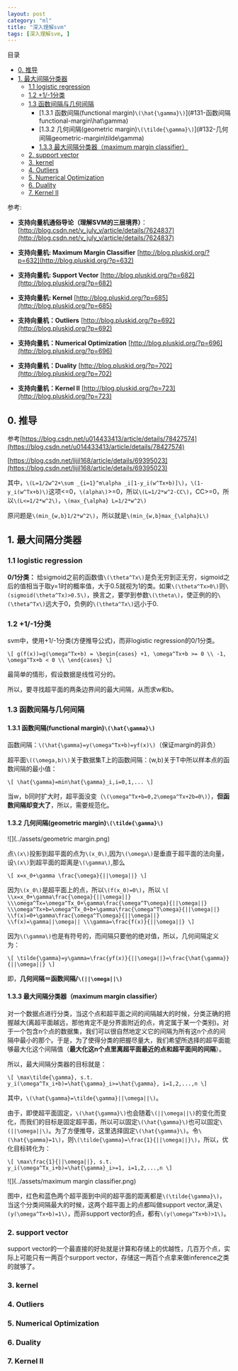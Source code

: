 ```yaml
---
layout: post
category: "ml"
title: "深入理解svm"
tags: [深入理解svm, ]
---
```


目录

<!-- TOC -->

- [0. 推导](#0-推导)
- [1. 最大间隔分类器](#1-最大间隔分类器)
    - [1.1 logistic regression](#11-logistic-regression)
    - [1.2 +1/-1分类](#12-1-1分类)
    - [1.3 函数间隔与几何间隔](#13-函数间隔与几何间隔)
        - [1.3.1 函数间隔(functional margin)`\(\hat{\gamma}\)`](#131-函数间隔functional-margin\\hat\gamma\)
        - [1.3.2 几何间隔(geometric margin)`\(\tilde{\gamma}\)`](#132-几何间隔geometric-margin\\tilde\gamma\)
        - [1.3.3 最大间隔分类器（maximum margin classifier）](#133-最大间隔分类器maximum-margin-classifier)
    - [2. support vector](#2-support-vector)
    - [3. kernel](#3-kernel)
    - [4. Outliers](#4-outliers)
    - [5. Numerical Optimization](#5-numerical-optimization)
    - [6. Duality](#6-duality)
    - [7. Kernel II](#7-kernel-ii)

<!-- /TOC -->

参考:

+ **支持向量机通俗导论（理解SVM的三层境界）**：[http://blog.csdn.net/v_july_v/article/details/7624837](http://blog.csdn.net/v_july_v/article/details/7624837)

+ **支持向量机: Maximum Margin Classifier**
[http://blog.pluskid.org/?p=632](http://blog.pluskid.org/?p=632)

+ **支持向量机: Support Vector**
[http://blog.pluskid.org/?p=682](http://blog.pluskid.org/?p=682)

+ **支持向量机: Kernel**
[http://blog.pluskid.org/?p=685](http://blog.pluskid.org/?p=685)

+ **支持向量机：Outliers**
[http://blog.pluskid.org/?p=692](http://blog.pluskid.org/?p=692)

+ **支持向量机：Numerical Optimization**
[http://blog.pluskid.org/?p=696](http://blog.pluskid.org/?p=696)

+ **支持向量机：Duality**
[http://blog.pluskid.org/?p=702](http://blog.pluskid.org/?p=702)

+ **支持向量机：Kernel II**
[http://blog.pluskid.org/?p=723](http://blog.pluskid.org/?p=723)


## 0. 推导

参考[https://blog.csdn.net/u014433413/article/details/78427574](https://blog.csdn.net/u014433413/article/details/78427574)

[https://blog.csdn.net/lijil168/article/details/69395023](https://blog.csdn.net/lijil168/article/details/69395023)

其中，`\(L=1/2w^2+\sum _{i=1}^m\alpha _i[1-y_i(w^Tx+b)]\)`，`\(1-y_i(w^Tx+b)\)`这项<=0，`\(alpha\)`>=0，所以`\(L=1/2*w^2-CC\)`，CC>=0，所以`\(L<=1/2*w^2\)`，`\(max_{\alpha} L=1/2*w^2\)`

原问题是`\(min_{w,b}1/2*w^2\)`，所以就是`\(min_{w,b}max_{\alpha}L\)`

## 1. 最大间隔分类器

### 1.1 logistic regression

**0/1分类：** 给sigmoid之前的函数值`\(\theta^Tx\)`是负无穷到正无穷，sigmoid之后的值相当于取y=1时的概率值，大于0.5就视为1的类。如果`\(\theta^Tx>0\)`则`\(sigmoid(\theta^Tx)>0.5\)`，换言之，要学到参数`\(\theta\)`，使正例的的`\(\theta^Tx\)`远大于0，负例的`\(\theta^Tx\)`远小于0.

### 1.2 +1/-1分类

svm中，使用+1/-1分类(方便推导公式)，而非logistic regression的0/1分类。

`\[
g(f(x))=g(\omega^Tx+b) =
\begin{cases}
+1, \omega^Tx+b >= 0 \\
-1, \omega^Tx+b < 0 \\
\end{cases}
\]`

最简单的情形，假设数据是线性可分的。

所以，要寻找超平面的两条边界间的最大间隔，从而求w和b。

### 1.3 函数间隔与几何间隔

#### 1.3.1 函数间隔(functional margin)`\(\hat{\gamma}\)`

函数间隔：`\(\hat{\gamma}=y(\omega^Tx+b)=yf(x)\)`（保证margin的非负）

超平面`\((\omega,b)\)`关于数据集T上的函数间隔：(w,b)关于T中所以样本点的函数间隔的最小值：

`\[
\hat{\gamma}=min\hat{\gamma}_i,i=0,1,...
\]`

当w，b同时扩大时，超平面没变（`\(\omega^Tx+b=0,2\omega^Tx+2b=0\)`），**但函数间隔却变大了**，所以，需要规范化。

#### 1.3.2 几何间隔(geometric margin)`\(\tilde{\gamma}\)`

![](../assets/geometric margin.png)

点`\(x\)`投影到超平面的点为`\(x_0\)`,因为`\(\omega\)`是垂直于超平面的法向量，设`\(x\)`到超平面的距离是`\(\gamma\)`,那么

`\[
x=x_0+\gamma \frac{\omega}{||\omega||}
\]`

因为`\(x_0\)`是超平面上的点，所以`\(f(x_0)=0\)`，所以
`\[
\\x=x_0+\gamma\frac{\omega}{||\omega||}
\\\omega^Tx=\omega^Tx_0+\gamma\frac{\omega^T\omega}{||\omega||}
\\\omega^Tx+b=\omega^Tx_0+b+\gamma\frac{\omega^T\omega}{||\omega||}
\\f(x)=0+\gamma\frac{\omega^T\omega}{||\omega||}
\\f(x)=\gamma||\omega||
\\\gamma=\frac{f(x)}{||\omega||}
\]`

因为`\(\gamma\)`也是有符号的，而间隔只要他的绝对值，所以，几何间隔定义为：

`\[
\tilde{\gamma}=y\gamma=\frac{yf(x)}{||\omega||}=\frac{\hat{\gamma}}{||\omega||}
\]`

即，**几何间隔＝函数间隔/`\(||\omega||\)`**

#### 1.3.3 最大间隔分类器（maximum margin classifier）

对一个数据点进行分类，当这个点和超平面之间的间隔越大的时候，分类正确的把握越大(离超平面越远，那他肯定不是分界面附近的点，肯定属于某一个类别)。对于一个包含n个点的数据集，我们可以很自然地定义它的间隔为所有这n个点的间隔中最小的那个。于是，为了使得分类的把握尽量大，我们希望所选择的超平面能够最大化这个间隔值（**最大化这n个点里离超平面最近的点和超平面间的间隔**）。

所以，最大间隔分类器的目标就是：

`\[
\max\tilde{\gamma}, s.t. y_i(\omega^Tx_i+b)=\hat{\gamma}_i>=\hat{\gamma}, i=1,2,...,n
\]`

其中，`\(\hat{\gamma}=\tilde{\gamma}||\omega||\)`。

由于，即使超平面固定，`\(\hat{\gamma}\)`也会随着`\(||\omega||\)`的变化而变化，而我们的目标是固定超平面，所以可以固定`\(\hat{\gamma}\)`也可以固定`\(||\omega||\)`。为了方便推导，这里选择固定`\(\hat{\gamma}\)`。令`\(\hat{\gamma}=1\)`，则`\(\tilde{\gamma}=\frac{1}{||\omega||}\)`，所以，优化目标转化为：

`\[
\max\frac{1}{||\omega||}, s.t. y_i(\omega^Tx_i+b)=\hat{\gamma}_i>=1, i=1,2,...,n
\]`

![](../assets/maximum margin classifier.png)

图中，红色和蓝色两个超平面到中间的超平面的距离都是`\(\tilde{\gamma}\)`，当这个分类间隔最大的时候，这两个超平面上的点都叫做support vector,满足`\(y(\omega^Tx+b)=1\)`，而非support vector的点，都有`\(y(\omega^Tx+b)>1\)`。


### 2. support vector

support vector的一个最直接的好处就是计算和存储上的优越性，几百万个点，实际上可能只有一两百个surpport vector，存储这一两百个点拿来做inference之类的就够了。


### 3. kernel

### 4. Outliers

### 5. Numerical Optimization

### 6. Duality

### 7. Kernel II

